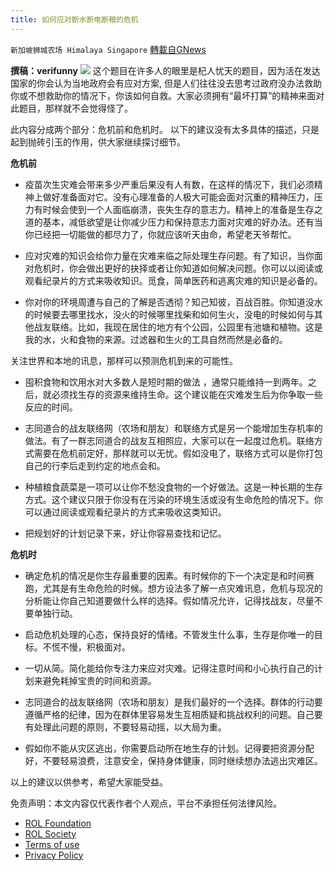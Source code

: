 ```yaml
---
title: 如何应对断水断电断粮的危机
---
```

`新加坡狮城农场 Himalaya Singapore` [轉載自GNews](https://gnews.org/zh-hans/1982809/)

**撰稿：verifunny**
![](https://assets.gnews.org/wp-content/uploads/2022/02/Screenshot-2022-02-10-155334.jpg)
这个题目在许多人的眼里是杞人忧天的题目，因为活在发达国家的你会认为当地政府会有应对方案, 但是人们往往没去思考过政府没办法救助你或不想救助你的情况下，你该如何自救。大家必须拥有“最坏打算”的精神来面对此题目，那样就不会觉得怪了。

此内容分成两个部分：危机前和危机时。 以下的建议没有太多具体的描述，只是起到抛砖引玉的作用，供大家继续探讨细节。

**危机前**

- 疫苗次生灾难会带来多少严重后果没有人有数，在这样的情况下，我们必须精神上做好准备面对它。没有心理准备的人极大可能会面对沉重的精神压力，压力有时候会使到一个人面临崩溃，丧失生存的意志力。精神上的准备是生存之道的基本，减低欲望是让你减少压力和保持意志力面对灾难的好办法。还有当你已经把一切能做的都尽力了，你就应该听天由命，希望老天爷帮忙。


- 应对灾难的知识会给你力量在灾难来临之际处理生存问题。有了知识，当你面对危机时，你会做出更好的抉择或者让你知道如何解决问题。你可以以阅读或观看纪录片的方式来吸收知识。觅食，简单医药和逃离灾难的知识是必备的。


- 你对你的环境周遭与自己的了解是否透彻？知己知彼，百战百胜。你知道没水的时候要去哪里找水，没火的时候哪里找柴和如何生火，没电的时候如何与其他战友联络。比如，我现在居住的地方有个公园，公园里有池塘和植物。这是我的水，火和食物的来源。过滤器和生火的工具自然而然是必备的。


关注世界和本地的讯息，那样可以预测危机到来的可能性。

- 囤积食物和饮用水对大多数人是短时期的做法 ，通常只能维持一到两年。之后，就必须找生存的资源来维持生命。这个建议能在灾难发生后为你争取一些反应的时间。


- 志同道合的战友联络网（农场和朋友）和联络方式是另一个能增加生存机率的做法。有了一群志同道合的战友互相照应，大家可以在一起度过危机。联络方式需要在危机前定好，那样就可以无忧。假如没电了，联络方式可以是你打包自己的行李后走到约定的地点会和。


- 种植粮食蔬菜是一项可以让你不愁没食物的一个好做法。这是一种长期的生存方式。这个建议只限于你没有在污染的环境生活或没有生命危险的情况下。你可以通过阅读或观看纪录片的方式来吸收这类知识。


- 把规划好的计划记录下来，好让你容易查找和记忆。


**危机时**

- 确定危机的情况是你生存最重要的因素。有时候你的下一个决定是和时间赛跑，尤其是有生命危险的时候。想方设法多了解一点灾难讯息，危机与现况的分析能让你自己知道要做什么样的选择。假如情况允许，记得找战友，尽量不要单独行动。


- 启动危机处理的心态，保持良好的情绪。不管发生什么事，生存是你唯一的目标。不慌不慢，积极面对。


- 一切从简。简化能给你专注力来应对灾难。记得注意时间和小心执行自己的计划来避免耗掉宝贵的时间和资源。


- 志同道合的战友联络网（农场和朋友）是我们最好的一个选择。群体的行动要遵循严格的纪律，因为在群体里容易发生互相质疑和挑战权利的问题。自己要有处理此问题的原则，不要轻易动摇，以大局为重。


- 假如你不能从灾区逃出，你需要启动所在地生存的计划。记得要把资源分配好，不要轻易浪费，注意安全，保持身体健康，同时继续想办法逃出灾难区。


以上的建议以供参考，希望大家能受益。

 

免责声明：本文内容仅代表作者个人观点，平台不承担任何法律风险。

- [ROL Foundation](https://rolfoundation.org/)
- [ROL Society](https://rolsociety.org/)
- [Terms of use](https://gnews.org/terms-of-use-3/)
- [Privacy Policy](https://gnews.org/privacy-policy/)
